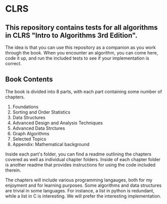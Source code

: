 # CLRS

## This repository contains tests for all algorithms in CLRS "Intro to Algorithms 3rd Edition".

The idea is that you can use this repository as a companion as you work through the book. When you encounter an algorithm, you can come here, code it up, and run the included tests to see if your implementation is correct.

## Book Contents

The book is divided into 8 parts, with each part containing some number of chapters.

1. Foundations
2. Sorting and Order Statistics
3. Data Structures
4. Advanced Design and Analysis Techniques
5. Advanced Data Strctures
6. Graph Algorithms
7. Selected Topics
8. Appendix: Mathematical background

Inside each part's folder, you can find a readme outlining the chapters covered as well as individual chapter folders. Inside of each chapter folder is another readme that provides instructions for using the code included therein.

The chapters will include various programming langauges, both for my enjoyment and for learning purposes. Some algorithms and data structures are trivial in some languages. For instance, a list in python is redundant, while a list in C is interesting. We will prefer the interesting implementation.